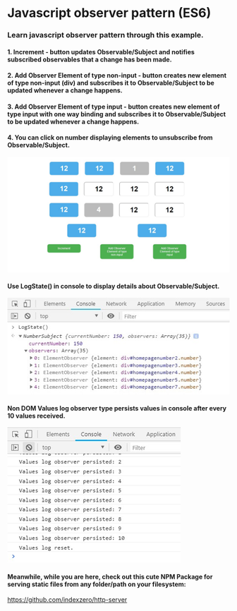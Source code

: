 # Javascript observer pattern (ES6)

### Learn javascript observer pattern through this example.

#### 1. Increment - button updates Observable/Subject and notifies subscribed observables that a change has been made.
#### 2. Add Observer Element of type non-input - button creates new element of type non-input (div) and subscribes it to Observable/Subject to be updated whenever a change happens.
#### 3. Add Observer Element of type input - button creates new element of type input with one way binding and subscribes it to Observable/Subject to be updated whenever a change happens.
#### 4. You can click on number displaying elements to unsubscribe from Observable/Subject.

![img](screenshot1.jpg)

#### Use LogState() in console to display details about Observable/Subject.

![img](screenshot2.jpg)

#### Non DOM Values log observer type persists values in console after every 10 values received.

![img](screenshot3.jpg)

#### Meanwhile, while you are here, check out this cute NPM Package for serving static files from any folder/path on your filesystem:
https://github.com/indexzero/http-server







